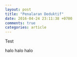 ```yaml
---
layout: post
title: "Penalaran Deduktif"
date: 2016-04-24 23:11:38 +0700
comments: true
categories: article
---
```


Test
<!--more-->

halo halo halo
